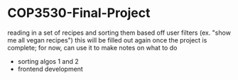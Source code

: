 # COP3530-Final-Project
reading in a set of recipes and sorting them based off user filters (ex. "show me all vegan recipes")
this will be filled out again once the project is complete; for now, can use it to make notes on what to do
- sorting algos 1 and 2
- frontend development
